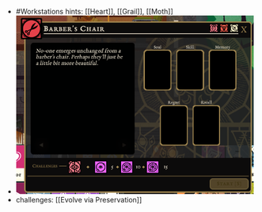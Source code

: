 - #Workstations hints: [[Heart]], [[Grail]], [[Moth]]
- ![image.png](../assets/image_1701100263027_0.png)
- challenges: [[Evolve via Preservation]]